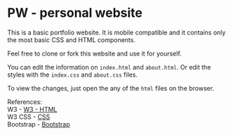 # PW - personal website  


This is a basic portfolio website. It is mobile compatible and it contains only
the most basic CSS and HTML components.  


Feel free to clone or fork this website and use it for yourself.   

You can edit the information on `index.html` and `about.html`. Or edit the
styles with the `index.css` and `about.css` files.  

To view the changes, just open the any of the `html` files on the browser.  


References:    
W3 - [W3 - HTML](https://www.w3schools.com/html/)    
W3 CSS - [CSS](https://www.w3schools.com/w3css/defaulT.asp)    
Bootstrap - [Bootstrap](https://getbootstrap.com/)  

